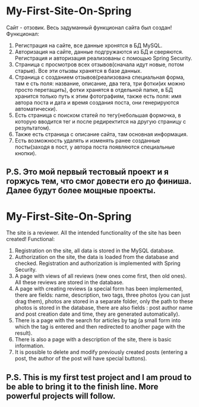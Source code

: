 # My-First-Site-On-Spring
Сайт - отзовик. Весь задуманный функционал сайта был создан!
Функционал: 
1) Регистрация на сайте, все данные хронятся в БД MySQL.
2) Авторизация на сайте, данные подгружаются из БД и сверяются. 
    Регистрация и авторизация реализованы с помощью Spring Security.
3) Страница с просмотров всех отзывов(сначала идут новые, потом старые). Все эти отызвы хранятся в базе данных.
4) Страница с созданием отзывов(реализована специальная форма, там е сть поля: название, описание, два тега, три фотки(их можно просто перетащить), фотки хранятся в отдельной папке, в БД хранится только путь к этим фотографиям, также есть поля: имя автора поста и дата и время создания поста, они генерируются автоматически).
5) Есть страница с поиском статей по тегу(небольшая формочка, в которую вводится тег и после редиректится на другую страницу с результатом).
6) Также есть страница с описание сайта, там основная информация.
7) Есть возможность удалять и изменять ранее созданные посты(заходя в пост, у автора поста появляются специальные кнопки).

P.S.
Это мой первый тестовый проект и я горжусь тем, что смог довести его до финиша.
Далее будут более мощные проекты.
-----------------------------------------------------------------------------------------------------------------------------------------------------------------------------------

# My-First-Site-On-Spring
The site is a reviewer. All the intended functionality of the site has been created!
Functional:
1) Registration on the site, all data is stored in the MySQL database.
2) Authorization on the site, the data is loaded from the database and checked.
    Registration and authorization is implemented with Spring Security.
3) A page with views of all reviews (new ones come first, then old ones). All these reviews are stored in the database.
4) A page with creating reviews (a special form has been implemented, there are fields: name, description, two tags, three photos (you can just drag them), photos are stored in a separate folder, only the path to these photos is stored in the database, there are also fields : post author name and post creation date and time, they are generated automatically).
5) There is a page with the search for articles by tag (a small form into which the tag is entered and then redirected to another page with the result).
6) There is also a page with a description of the site, there is basic information.
7) It is possible to delete and modify previously created posts (entering a post, the author of the post will have special buttons).

P.S.
This is my first test project and I am proud to be able to bring it to the finish line.
More powerful projects will follow.
---------------------------------------------------------------------------------------------------------------------------------------------------------------------------------
